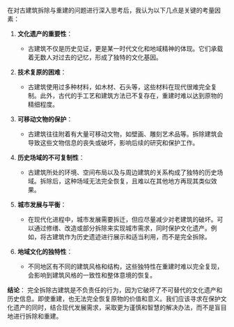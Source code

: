 在对古建筑拆除与重建的问题进行深入思考后，我认为以下几点是关键的考量因素：

1. **文化遗产的重要性**：
   - 古建筑不仅是历史见证，更是某一时代文化和地域精神的体现。它们承载着无数人对过去的记忆，形成了独特的文化基因。
   
2. **技术复原的困难**：
   - 古建筑使用过多种材料，如木材、石头等，这些材料在现代很难完全复制。此外，古代的手工艺和建筑方法已不复存在，重建时难以达到原物的精细程度。

3. **可移动文物的保护**：
   - 古建筑往往附着有大量可移动文物，如壁画、雕刻艺术品等。拆除建筑会导致这些文物信息的丧失或破坏，影响后续的研究和保护工作。

4. **历史场域的不可复制性**：
   - 古建筑所处的环境、空间布局以及与周边建筑的关系构成了独特的历史场域。拆除后，这种场域无法完全恢复，且难以在其他地方再现其类似效果。

5. **城市发展与平衡**：
   - 在现代化进程中，城市发展需要拆迁，但应尽量减少对老建筑的破坏。可以通过修缮、改造或部分拆除来实现城市需求，同时保护文化遗产。例如，将古建筑作为历史遗迹进行展示和适当利用，而不是完全拆除。

6. **地域文化的独特性**：
   - 不同地区有不同的建筑风格和结构，这些独特性在重建时难以完全复现，会影响到建筑风格的一致性和整体意境的恢复。

**结论**：
完全拆除古建筑是不负责任的行为，因为它破坏了不可替代的文化遗产和历史信息。即使重建，也无法完全恢复原物的价值和意义。我们应该寻求在保护文化遗产的同时，结合现代发展需求，采取更为谨慎和智慧的解决办法，而不是盲目地进行拆除和重建。